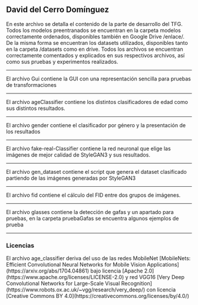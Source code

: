 ## David del Cerro Domínguez
<p> En este archivo se detalla el contenido de la parte de desarrollo del TFG. Todos los modelos preentranados se encuentran en la carpeta modelos correctamente ordenados, disponibles también en Google Drive /enlace/. De la misma forma se encuentran los datasets utilizados, disponibles tanto en la carpeta /datasets como en drive. Todos los archivos se encuentran correctamente comentados y explicados en sus respectivos archivos, así como sus pruebas y experimentos realizados. </p>

___

<p> El archivo Gui contiene la GUI con una representación sencilla para pruebas de transformaciones </p>

---

<p> El archivo ageClassifier contiene los distintos clasificadores de edad como sus distintos resultados. </p>

---

<p> El archivo gender contiene el clasificador por género y la presentación de los resultados  </p>

---

<p> El archivo fake-real-Classifier contiene la red neuronal que elige las imágenes de mejor calidad de StyleGAN3 y sus resultados. </p>

---

<p> El archivo gen_dataset contiene el script que genera el dataset clasificado partiendo de las imágenes generadas por StyleGAN3 </p>

---

<p> El archivo fid contiene el cálculo del FID entre dos grupos de imágenes. </p>

---

<p> El archivo glasses contiene la detección de gafas y un apartado para pruebas, en la carpeta pruebaGafas se encuentra algunos ejemplos de prueba </p>

---

### Licencias

<p> El archivo age_classifier deriva del uso de las redes MobileNet [MobileNets: Efficient Convolutional Neural Networks for Mobile Vision Applications](https://arxiv.org/abs/1704.04861) bajo licencia [Apache 2.0](https://www.apache.org/licenses/LICENSE-2.0) y red VGG16 [Very Deep Convolutional Networks for Large-Scale Visual Recognition](https://www.robots.ox.ac.uk/~vgg/research/very_deep/) con licencia [Creative Commons BY 4.0](https://creativecommons.org/licenses/by/4.0/) </p>
